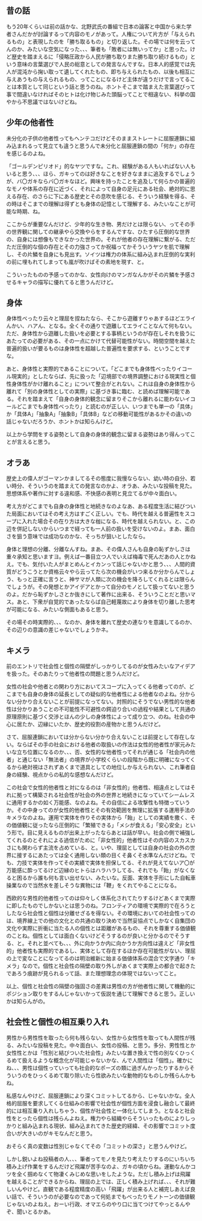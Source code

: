 ﻿## 昔の話

もう20年くらいは前の話かな、北野武氏の番組で日本の論客と中国から来た学者さんだかが討論するって内容のモノがあって。人権について片方が「与えられるもの」と表現したのを「勝ち取るもの」と切り返した。その場では何を云ってんのか、みたいな空気になった、、、筆者も「敗者には無いってか」と思った。けど歴史を踏まえるに「侵略圧政から人民が勝ち取りまた勝ち取り続けるもの」という意味の言葉選びで人民の総意としての発言なんですな。日本人的感覚では先人が混沌から掬い取って遺してくれたもの、即ち与えられたもの、以後も相互に与えあうもの与えられるもの、ってことになるけど主体が違うだけで言ってることは本質として同じという話と思うのね。ホントそこまで踏まえた言葉選びって事で間違いなければそのヒトは化け物じみた頭脳ってことで相違ない、科挙の国やから不思議ではないけどね。


## 少年の他者性

未分化の子供の他者性ってもヘンテコだけどそのままストレートに屈服連鎖に組み込まれるって見立ても違うと思うんで未分化と屈服連鎖の間の「何か」の存在を感じるのよね。

「ゴールデンピリオド」的なヤツですな。これ、経験がある人もいればない人もいると思う、、、ほら、ガキってのは好きなことを好きなままに追及するでしょうが、バ〇ガキならバ〇ガキなほど。興味を持ったことを追及して何らかの普遍的なモノや体系の存在に近づく、それによって自身の足元にある社会、絶対的に思える存在、のさらに下にある歴史とその息吹を感じる、そういう経験を得る、その時はそこまでの理解は得ずとも身体の記憶として理解する、みたいなことが可能な時期、ね。

ここからが重要なんだけど、少年的な生き物、男だけとは限らない、ってその手の世界観に関しての継承やら交換やらをするんですな、ひたすら圧倒的な世界の、自身には想像もできなかった世界の。それが他者の存在理解に繋がる、ただただ圧倒的な個の存在とその力強さってか祝福ってかそういうヤツを肌で理解し、その片鱗を自身にも見出す。ソイツは権力の体系に組み込まれ圧倒的な実利の前に埋もれてしまっても嵐が吹けばその素地を現す、と。

こういったものの予感ってのかな、女性向けのマンガなんかがその片鱗を予感させるキャラの描写に優れてると思うんだけど。


## 身体

身体性べったり云々と理屈を捏ねたなら、そこから遊離すりゃあするほどエライんかい、ハアん、となる。全くその通りで遊離してエライことなんて何もない。ただ、身体性から遊離した扱いを必要とする事柄というのが存在しそれを扱うにあたっての必要がある、その一点にかけて代替可能性がない。時間空間を越えた普遍的扱いが要るものは身体性を超越した普遍性を要求する、ということですな。

あと、身体性と実際的であることについて。「どこまでも身体性べったりイコール現実的」としたならば、先に扱った「辺境部での境界調整における現実性と個性身体性がかけ離れること」について整合がとれない。これは自身の身体性から離れて「別の身体性としての実際」に基づき事に臨む、と読めば理解可能である。それを踏まえて「自身の身体的観念に留まりそこから離れるに能わないイコールどこまでも身体性べったり」と読むのが正しい、いつまでも単一の「具体」か「具体A」「抽象A」「抽象B」「具体B」などの移動可能性があるかその違いの話じゃないだろうか、ホントかは知らんけど。

以上から学問をする姿勢として自身の身体的観念に留まる姿勢はあり得んってことが言えると思う。


## オラあ

歴史上の偉人がゴーマンかましてるその態度に我慢ならない、幼い時の自分、若い時分、そういうのを踏まえての発言なのかよ、オラあ、みたいな投稿を見た。思想体系や著作に対する違和感、不快感の表明と見立てるが中々面白い。

考え方がどこまでも自身の身体性と地続きなのよなあ、ある程度生活に結びついた局面においてはその考え方はすごく正しい。でも、時代を越える普遍性をスコープに入れた場合その在り方は大きな枷になる、時代を越えられない。と、この辺を併記しないからいつまで経っても一人前の扱いを受けないのよ。まあ、面白さを狙う意味では成功なのかな、そっちが狙いとしたなら。

身体と理想の分離、分離なんすね。まあ、その偉人さんも自身の恥ずかしさは重々承知と思いますヨ。例えば一番目立つ人でいえば梅毒で死んだあの人とかねえ。でも、気付いた人がまとめんとイカンって話じゃないかと思う、、、人間的資質がどうこうとか資格云々やら云ってたら次の機会がいつ来るか分からんでしょう、もっと正確に言うと、神サマが人類に次の機会を降ろしてくれるとは限らんでしょうが。その発想とかアイデアとかって自分のモノとして扱ってないと思うのよ。だから恥ずかしさとか抜きにして著作に出来る、そういうことだと思いマス。あと、下衆が自覚的であったならば自己軽蔑故により身体を切り離した思考が可能になる、みたいな側面もあると思う。

その場その時実際的、、、なのか、身体を離れて歴史の連なりを意識してるのか、その辺りの意識の差じゃないでしょうかネ。


## キメラ

前のエントリで社会性と個性の隔壁がしっかりしてるのが女性みたいなアイデアを扱った。そのあたりって他者性の問題と思うんだけど。

女性の社会や他者との関わり方においてスコープに入ってくる他者ってのが、どこまでも自身の身体の延長としての疑似的な他者性による他者なのよね。分からない分かり合えないことが前提になってない。対照的にそうでない男性的な他者性は分かりあうことの不可能性不可避性の鍔迫り合いの過程や結果として共通の原理原則に基づく交渉とほんの少しの身体性によって成り立つ、のね。社会の中心に居たか、辺縁にいたか、歴史的役割の産物かと思うんだけど。

さて、屈服連鎖においては分からない分かり合えないことは前提として存在しない。ならばその手の社会における他者の取扱いの作法は女性的他者性が家元みたいな立ち位置になるのか、、、否、女性的な他者性ってそれが通じる「社会内の他者」と通じない「無法者」の境界が小学校くらいの段階から既に明確になってくるから絶対視はされずあくまで道具としての地位しか与えられない、これ筆者自身の経験、視点からの私的な感想なんだけど。

この社会で女性的他者性と対になるのは「非女性的」他者性、相違点としてはそれに拠って構築される社会性が社会の外の世界と地続きになっていてシームレスに通用するかの如く万能感、なのよね。その自信による攻撃性も特徴っていうか。その中身ってのが女性的他者性とその有効範囲を無理に拡張する運用手法のキメラなのよね。運用で実体を作りその実体から「飴」としての実績を撒く、その価値観に従ったなら圧倒的に「繁殖できる」「メシが食える」「安心安全」という形で。目に見えるものが出来上がったならあとは話が早い。社会の側で補強してくれるのとそれによる過信がために「非女性的」他者性はその内容のスカスカさにも関わらず主流を占めている、と。いや、理屈としては自身の社会の外の世界に接するにあたっては全く通用しない類の目くそ鼻くそ水準なんだけどね。でも、力技で実体を作ってその実績で実体を担保してる、それが見えてないア〇が万能感に酔ってるけど辺縁のヒトらはハラハラしてる、それでも「飴」がなくなると困るから誰も何も言い出せない、みたいな。反面、実体を手形にした自転車操業なので当然水を差しそうな異物には「鞭」をくれてやることになる。

西欧的な男性的他者性ってのは仰々しく体系化されてたりするけどあくまで実際に即したものでしかないとは思うのね。フロンティアの環境で実際的で在ろうとしたなら社会性と個性は分離せざるを得ない。その環境においての社会性ってのは、境界線上での他の文化との共通の取り決めで当然妥協点でしかなく自集団の文化や実際に折衝に当たる人の個性とは距離があるもの、それを尊重する価値観のことね。個性としては面白くないけどそうするのが良いと分かるのでそうする、と。それと並べても、、、外に向かうか内に向かうか方向性は違えど「非女性的」他者性も実際的であるし、実体として存在するほか存在可能性がない、理屈の上で変なことになってるのは明治維新に始まる価値体系の混合で文字通り「キメラ」なので。個性と社会性の隔壁の取り外しがあくまで実際上の都合で起きたであろう痕跡が見られるって話、また理想理念の体現ではないってこと。

以上、個性と社会性の隔壁の強固さの差異は男性の方が他者性に関して機動的にポジション取りをするんじゃないかって仮説を通じて理解できると思う。正しいかは知らんがの。


## 社会性と個性の相互乗り入れ

男性から男性性を取ったら何も残らない、女性から女性性を取っても人間性が残る、みたいな投稿を見た。中々面白い、女性の投稿、と思う。多分、男性性とか女性性とかは「性別と結びついた社会性」みたいな置き換えで性の別なくひっくるめて扱えるような概念化が可能じゃないかな、んで人間性は「個性」。確かにね、、、男性は個性っていっても社会的なポーズの類に過ぎんかったりするからそういうのをひっくるめて取り除いたら性欲みたいな動物的なものしか残らんかもね。

私感なんやけど、屈服連鎖により深くコミットしてるから、じゃないかな。全人格的屈服を要求してくる仕組みの影響で社会性が個性方面を浸食し融合して最終的には相互乗り入れしちゃう、個性が社会性と一体化してしまう。となると社会性をとったら個性は残らんよねえ。権力やら組織やらそういったものによりしっかりと組み込まれる現状、組み込まれてきた歴史的経緯、その影響でコミット度合いが大きいのがキモなんだと思う。

おそらく真の変数は性別じゃなくてその「コミットの深さ」と思うんやけど。

しかし鋭いよね投稿者の人、、、筆者ってモノを見たり考えたりするのにいちいち積み上げ作業をするんだけど飛躍が苦手なのよ、ガキの頃からね。運動なんかコツを全く掴めなくて物凄くみじめな思いをしたような。ただし積み上げは飛躍を越えることができるからね、理屈の上では、正しく積み上げれば、、、それが難しいんやけど。直観である程度精度の高い「飛躍」が出来る人と補完しあえば良い話で、そういうのが必要なのであって何処までもべったりモノトーンの価値観じゃないのよねえ。おーい行政、オマエらのやり口に当てつけてやっとるんやぞ、聞いとるかあ。

